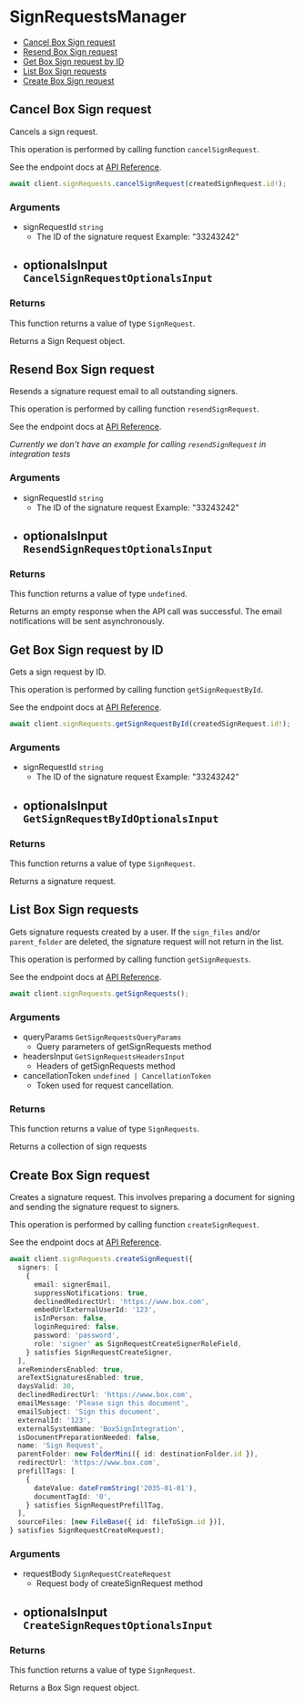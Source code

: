 # SignRequestsManager

- [Cancel Box Sign request](#cancel-box-sign-request)
- [Resend Box Sign request](#resend-box-sign-request)
- [Get Box Sign request by ID](#get-box-sign-request-by-id)
- [List Box Sign requests](#list-box-sign-requests)
- [Create Box Sign request](#create-box-sign-request)

## Cancel Box Sign request

Cancels a sign request.

This operation is performed by calling function `cancelSignRequest`.

See the endpoint docs at
[API Reference](https://developer.box.com/reference/post-sign-requests-id-cancel/).

<!-- sample post_sign_requests_id_cancel -->

```ts
await client.signRequests.cancelSignRequest(createdSignRequest.id!);
```

### Arguments

- signRequestId `string`
  - The ID of the signature request Example: "33243242"
- optionalsInput `CancelSignRequestOptionalsInput`
  -

### Returns

This function returns a value of type `SignRequest`.

Returns a Sign Request object.

## Resend Box Sign request

Resends a signature request email to all outstanding signers.

This operation is performed by calling function `resendSignRequest`.

See the endpoint docs at
[API Reference](https://developer.box.com/reference/post-sign-requests-id-resend/).

_Currently we don't have an example for calling `resendSignRequest` in integration tests_

### Arguments

- signRequestId `string`
  - The ID of the signature request Example: "33243242"
- optionalsInput `ResendSignRequestOptionalsInput`
  -

### Returns

This function returns a value of type `undefined`.

Returns an empty response when the API call was successful.
The email notifications will be sent asynchronously.

## Get Box Sign request by ID

Gets a sign request by ID.

This operation is performed by calling function `getSignRequestById`.

See the endpoint docs at
[API Reference](https://developer.box.com/reference/get-sign-requests-id/).

<!-- sample get_sign_requests_id -->

```ts
await client.signRequests.getSignRequestById(createdSignRequest.id!);
```

### Arguments

- signRequestId `string`
  - The ID of the signature request Example: "33243242"
- optionalsInput `GetSignRequestByIdOptionalsInput`
  -

### Returns

This function returns a value of type `SignRequest`.

Returns a signature request.

## List Box Sign requests

Gets signature requests created by a user. If the `sign_files` and/or
`parent_folder` are deleted, the signature request will not return in the list.

This operation is performed by calling function `getSignRequests`.

See the endpoint docs at
[API Reference](https://developer.box.com/reference/get-sign-requests/).

<!-- sample get_sign_requests -->

```ts
await client.signRequests.getSignRequests();
```

### Arguments

- queryParams `GetSignRequestsQueryParams`
  - Query parameters of getSignRequests method
- headersInput `GetSignRequestsHeadersInput`
  - Headers of getSignRequests method
- cancellationToken `undefined | CancellationToken`
  - Token used for request cancellation.

### Returns

This function returns a value of type `SignRequests`.

Returns a collection of sign requests

## Create Box Sign request

Creates a signature request. This involves preparing a document for signing and
sending the signature request to signers.

This operation is performed by calling function `createSignRequest`.

See the endpoint docs at
[API Reference](https://developer.box.com/reference/post-sign-requests/).

<!-- sample post_sign_requests -->

```ts
await client.signRequests.createSignRequest({
  signers: [
    {
      email: signerEmail,
      suppressNotifications: true,
      declinedRedirectUrl: 'https://www.box.com',
      embedUrlExternalUserId: '123',
      isInPerson: false,
      loginRequired: false,
      password: 'password',
      role: 'signer' as SignRequestCreateSignerRoleField,
    } satisfies SignRequestCreateSigner,
  ],
  areRemindersEnabled: true,
  areTextSignaturesEnabled: true,
  daysValid: 30,
  declinedRedirectUrl: 'https://www.box.com',
  emailMessage: 'Please sign this document',
  emailSubject: 'Sign this document',
  externalId: '123',
  externalSystemName: 'BoxSignIntegration',
  isDocumentPreparationNeeded: false,
  name: 'Sign Request',
  parentFolder: new FolderMini({ id: destinationFolder.id }),
  redirectUrl: 'https://www.box.com',
  prefillTags: [
    {
      dateValue: dateFromString('2035-01-01'),
      documentTagId: '0',
    } satisfies SignRequestPrefillTag,
  ],
  sourceFiles: [new FileBase({ id: fileToSign.id })],
} satisfies SignRequestCreateRequest);
```

### Arguments

- requestBody `SignRequestCreateRequest`
  - Request body of createSignRequest method
- optionalsInput `CreateSignRequestOptionalsInput`
  -

### Returns

This function returns a value of type `SignRequest`.

Returns a Box Sign request object.
